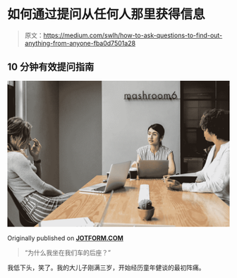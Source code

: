 # 如何通过提问从任何人那里获得信息

> 原文：<https://medium.com/swlh/how-to-ask-questions-to-find-out-anything-from-anyone-fba0d7501a28>

## 10 分钟有效提问指南

![](img/648ec83171ae3a25449263fe19dd5af1.png)

Originally published on [**JOTFORM.COM**](http://jotform.com)

> “为什么我坐在我们车的后座？”

我低下头，笑了。我的大儿子刚满三岁，开始经历童年健谈的最初阵痛。